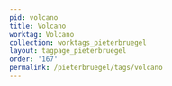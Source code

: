```yaml
---
pid: volcano
title: Volcano
worktag: Volcano
collection: worktags_pieterbruegel
layout: tagpage_pieterbruegel
order: '167'
permalink: /pieterbruegel/tags/volcano
---
```

